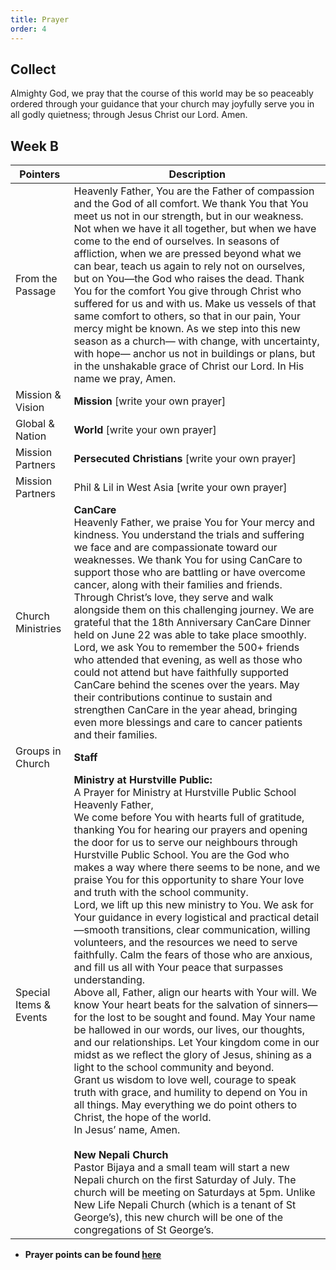 ```yaml
---
title: Prayer
order: 4
---
```


## Collect
Almighty God, we pray that the course of this world may be so peaceably ordered through your guidance that your church may joyfully serve you in all godly quietness; through Jesus Christ our Lord. Amen.


## Week B

| Pointers | Description |
| --- | --- |
| From the Passage | Heavenly Father, You are the Father of compassion and the God of all comfort. We thank You that You meet us not in our strength, but in our weakness. Not when we have it all together, but when we have come to the end of ourselves. In seasons of affliction, when we are pressed beyond what we can bear, teach us again to rely not on ourselves, but on You—the God who raises the dead. Thank You for the comfort You give through Christ who suffered for us and with us. Make us vessels of that same comfort to others, so that in our pain, Your mercy might be known. As we step into this new season as a church— with change, with uncertainty, with hope— anchor us not in buildings or plans, but in the unshakable grace of Christ our Lord. In His name we pray, Amen. |
| Mission & Vision | **Mission** [write your own prayer] | 
| Global & Nation | **World** [write your own prayer] |
| Mission Partners  | **Persecuted Christians** [write your own prayer] |
| Mission Partners  | Phil & Lil in West Asia [write your own prayer] |
| Church Ministries | **CanCare** <br>Heavenly Father, we praise You for Your mercy and kindness. You understand the trials and suffering we face and are compassionate toward our weaknesses. We thank You for using CanCare to support those who are battling or have overcome cancer, along with their families and friends. Through Christ’s love, they serve and walk alongside them on this challenging journey. We are grateful that the 18th Anniversary CanCare Dinner held on June 22 was able to take place smoothly. Lord, we ask You to remember the 500+ friends who attended that evening, as well as those who could not attend but have faithfully supported CanCare behind the scenes over the years. May their contributions continue to sustain and strengthen CanCare in the year ahead, bringing even more blessings and care to cancer patients and their families. |
| Groups in Church | **Staff** |
|Special Items & Events | **Ministry at Hurstville Public:**<br>A Prayer for Ministry at Hurstville Public School<br>Heavenly Father,<br>We come before You with hearts full of gratitude, thanking You for hearing our prayers and opening the door for us to serve our neighbours through Hurstville Public School. You are the God who makes a way where there seems to be none, and we praise You for this opportunity to share Your love and truth with the school community.<br>Lord, we lift up this new ministry to You. We ask for Your guidance in every logistical and practical detail—smooth transitions, clear communication, willing volunteers, and the resources we need to serve faithfully. Calm the fears of those who are anxious, and fill us all with Your peace that surpasses understanding.<br>Above all, Father, align our hearts with Your will. We know Your heart beats for the salvation of sinners—for the lost to be sought and found. May Your name be hallowed in our words, our lives, our thoughts, and our relationships. Let Your kingdom come in our midst as we reflect the glory of Jesus, shining as a light to the school community and beyond.<br>Grant us wisdom to love well, courage to speak truth with grace, and humility to depend on You in all things. May everything we do point others to Christ, the hope of the world.<br>In Jesus’ name, Amen. <br> <br> **New Nepali Church** <br> Pastor Bijaya and a small team will start a new Nepali church on the first Saturday of July. The church will be meeting on Saturdays at 5pm. Unlike New Life Nepali Church (which is a tenant of St George’s), this new church will be one of the congregations of St George’s.|
 


- **Prayer points can be found [here](https://stgeorgeshurstville.org.au/prayer)**
